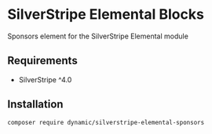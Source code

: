 # SilverStripe Elemental Blocks

Sponsors element for the SilverStripe Elemental module

## Requirements

- SilverStripe ^4.0

## Installation

`composer require dynamic/silverstripe-elemental-sponsors`
